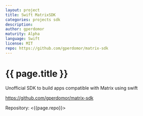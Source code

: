 ```yaml
---
layout: project
title: Swift MatrixSDK
categories: projects sdk
description: 
author: gperdomor
maturity: Alpha
language: Swift
license: MIT
repo: https://github.com/gperdomor/matrix-sdk
---
```


# {{ page.title }}
Unofficial SDK to build apps compatible with Matrix using swift

https://github.com/gperdomor/matrix-sdk

Repository: <{{page.repo}}>
